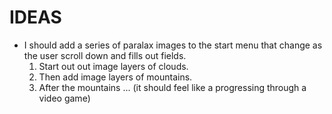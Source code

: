 # IDEAS

- I should add a series of paralax images to the start menu that change as the user scroll down and fills out fields.
  1. Start out out image layers of clouds.
  2. Then add image layers of mountains.
  3. After the mountains ... (it should feel like a progressing through a video game)


